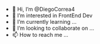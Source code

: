 - 👋 Hi, I’m @DiegoCorrea4
- 👀 I’m interested in FrontEnd Dev
- 🌱 I’m currently learning ...
- 💞️ I’m looking to collaborate on ...
- 📫 How to reach me ...

<!---
DiegoCorrea4/DiegoCorrea4 is a ✨ special ✨ repository because its `README.md` (this file) appears on your GitHub profile.
You can click the Preview link to take a look at your changes.
--->
